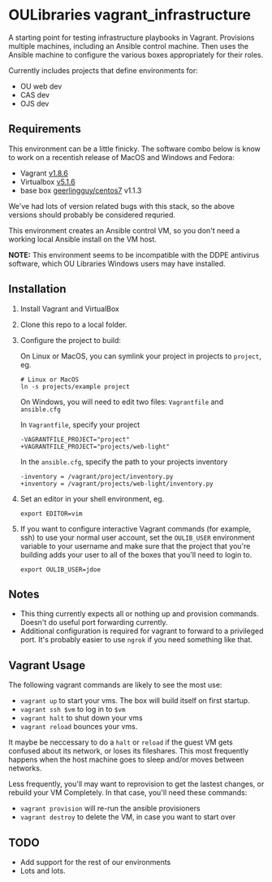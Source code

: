 OULibraries vagrant_infrastructure
=========

A starting point for testing infrastructure playbooks in Vagrant.  Provisions multiple machines, including an Ansible control machine.  Then uses the Ansible machine to configure the various boxes appropriately for their roles.  

Currently includes projects that define environments for:
* OU web dev
* CAS dev
* OJS dev

Requirements
------------

This environment can be a little finicky. The software combo below is know to work on a recentish release of MacOS and Windows and Fedora:
* Vagrant [v1.8.6](https://releases.hashicorp.com/vagrant/1.8.6/)
* Virtualbox [v5.1.6](https://www.virtualbox.org/wiki/Download_Old_Builds_5_1)
* base box [geerlingguy/centos7](https://atlas.hashicorp.com/geerlingguy/boxes/centos7/versions/1.1.3) v1.1.3

We've had lots of version related bugs with this stack, so the above versions should probably be considered requried.  

This environment creates an Ansible control VM, so you don't need a working local Ansible install on the VM host.

**NOTE:** This environment seems to be incompatible with the DDPE antivirus software, which OU Libraries Windows users may have installed. 


Installation
------------

1. Install Vagrant and VirtualBox
1. Clone this repo to a local folder.
1. Configure the project to build:

      On Linux or MacOS, you can symlink your project in projects to `project`, eg.
      ```
      # Linux or MacOS
      ln -s projects/example project
      ```
     
      On Windows, you will need to edit two files: `Vagrantfile` and `ansible.cfg`
      
      In `Vagrantfile`, specify your project
      ```
      -VAGRANTFILE_PROJECT="project"
      +VAGRANTFILE_PROJECT="projects/web-light"
      ```
     
      In the `ansible.cfg`, specify the path to your projects inventory
      ```
      -inventory = /vagrant/project/inventory.py
      +inventory = /vagrant/projects/web-light/inventory.py
      ```
1. Set an editor in your shell environment, eg.

      ```
      export EDITOR=vim
      ```
1. If you want to configure interactive Vagrant commands (for example, ssh) to use  your normal user account, set the `OULIB_USER` environment variable to your username and make sure that the project that you're building adds your user to all of the boxes that you'll need to login to. 

     ```
     export OULIB_USER=jdoe
     ```


Notes
------------

* This thing currently expects all or nothing up and provision commands. Doesn't do useful port forwarding currently.
* Additional configuration is required for vagrant to forward to a privileged port. It's probably easier to use `ngrok` if you need something like that. 
    
Vagrant Usage 
------------

The following vagrant commands are likely to see the most use:

* `vagrant up` to start your vms. The box will build itself on first startup.
* `vagrant ssh $vm` to log in to `$vm`
* `vagrant halt` to shut down your vms
* `vagrant reload` bounces your vms. 

It maybe be neccessary to do a `halt` or `reload` if the guest VM gets
confused about its network, or loses its fileshares. This most
frequently happens when the host machine goes to sleep and/or moves
between networks.

Less frequently, you'll may want to reprovision to get the lastest
changes, or rebuild your VM Completely. In that case, you'll need
these commands:

* `vagrant provision` will re-run the ansible provisioners
* `vagrant destroy` to delete the VM, in case you want to start over

TODO
------------

* Add support for the rest of our environments
* Lots and lots. 
